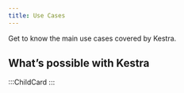 ```yaml
---
title: Use Cases
---
```


Get to know the main use cases covered by Kestra.

## What’s possible with Kestra

:::ChildCard
:::